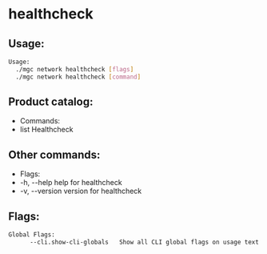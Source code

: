 # healthcheck

## Usage:
```bash
Usage:
  ./mgc network healthcheck [flags]
  ./mgc network healthcheck [command]
```

## Product catalog:
- Commands:
- list        Healthcheck

## Other commands:
- Flags:
- -h, --help      help for healthcheck
- -v, --version   version for healthcheck

## Flags:
```bash
Global Flags:
      --cli.show-cli-globals   Show all CLI global flags on usage text
```

